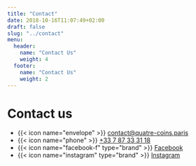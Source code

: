 ```yaml
---
title: "Contact"
date: 2018-10-16T11:07:49+02:00
draft: false
slug: "../contact"
menu:
  header:
    name: "Contact Us"
    weight: 4
  footer:
    name: "Contact Us"
    weight: 2
---
```


# Contact us

* {{< icon name="envelope" >}} [contact@quatre-coins.paris](mailto:contact@quatre-coins.paris)
* {{< icon name="phone" >}} [+33 7 87 33 31 18](tel:0033787333118)
* {{< icon name="facebook-f" type="brand" >}} [Facebook](https://www.facebook.com/aux4coinsdeParis/)
* {{< icon name="instagram" type="brand" >}} [Instagram](https://www.instagram.com/auxquatrecoinsdeparis/)
